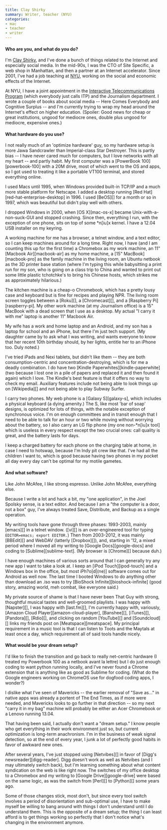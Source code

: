 ```yaml
---
title: Clay Shirky
summary: Writer, teacher (NYU)
categories:
- mac
- teacher
- writer
---
```


#### Who are you, and what do you do?

I'm [Clay Shirky](http://shirky.com/ "Clay's website."), and I've done a bunch of things related to the Internet and especially social media. In the mid-90s, I was the CTO of Site Specific, a web shop in Manhattan, and then a partner at an Internet accelerator. Since 2001, I've had a job teaching at [NYU](https://www.nyu.edu/ "The New York University website."), working on the social and economic effects of the Internet. 

At NYU, I have a joint appointment in the [Interactive Telecommunications Program](http://itp.tisch.nyu.edu/page/home.html "The ITP at NYU website.") (which everybody just calls ITP) and the Journalism department. I wrote a couple of books about social media -- Here Comes Everybody and Cognitive Surplus -- and I'm currently trying to wrap my head around the Internet's effect on higher education. (Spoiler: Good news for cheap or great institutions, ungood for mediocre ones, double plus ungood for mediocre, expensive ones.)

#### What hardware do you use?

I not really much of an 'optimize hardware' guy, so my hardware setup is more Jawa Sandcrawler than Imperial-class Star Destroyer. This is partly bias -- I have never cared much for computers, but I love networks with all my heart -- and partly habit. My first computer was a [PowerBook 100][powerbook-100] with a 20M drive, most of which went to the OS and apps, so I got used to treating it like a portable VT100 terminal, and stored everything online. 

I used Macs until 1995, when Windows provided built-in TCP/IP and a much more stable platform for Netscape. I added a desktop running [Red Hat][red-hat-enterprise-desktop] in 1996. I used [BeOS][] for a month or so in 1997, which was beautiful but didn't play well with others. 

I dropped Windows in 2000, when [OS X][mac-os-x] became Unix-with-a-non-suck-GUI and stopped crashing. Since then, everything I run, with the exception of one phone, sits on top of some *n[iu]x kernel. I have a 12.04 USB installer on my keyring.

A working machine for me has a browser, a telnet window, and a text editor, so I can keep machines around for a long time. Right now, I have (and I am counting this up for the first time) a Chromebox as my work machine, an 11" [Macbook Air][macbook-air] as my home machine, a [15" MacBook][macbook-pro] as the family machine in the living room, an Ubuntu netbook as the 3D printer base station (where I'm typing this while babysitting a print run for my son, who is going on a class trip to China and wanted to print out some little plastic tchotchke's to bring his Chinese hosts, which strikes me as approximately hilarious.)

The kitchen machine is a cheap-o Chromebook, which has a pretty lousy case and keyboard but is fine for recipes and playing NPR. The living room screen toggles between a [Roku][], a [Chromecast][], and a [Raspberry Pi][raspberry-pi]. My other work machine (at my Journalism office) is a 15" MacBook with a dead screen that I use as a desktop. My actual "I carry it with me" laptop is another 11" Macbook Air. 

My wife has a work and home laptop and an Android, and my son has a laptop for school and an iPhone, but there I'm just tech support. (My daughter came by to ask what I was writing, and wants everyone to know that her recent 10th birthday should, by her lights, entitle her to an iPhone too. Duly noted.)

I've tried iPads and Nexi tablets, but didn't like them -- they are both consumption-centric and concentration-destroying, which is for me a deadly combination. I do have two [Kindle Paperwhites][kindle-paperwhite] (two because I lost one in a pile of papers and replaced it and then found it again) which I love. The Kindle's best feature is that it offers no way to check my email. Auxiliary features include not being able to look things up on [Wikipedia][] and not being able to play Subway Surfer. 

I carry two phones. My web phone is a [Galaxy S][galaxy-s], which includes a physical keyboard (a dying amenity.) The S, like most 'bar of soap' designs, is optimized for lots of things, with the notable exception of synchronous voice. I'm on enough committees and in transit enough that I need to be able to talk for an hour or two while moving without worrying about the battery, so I also carry an LG flip phone (my one non-*n[iu]x tool] which is useless in every respect except the two crucial ones: call quality is great, and the battery lasts for days. 

I keep a charged battery for each phone on the charging table at home, in case I need to hotswap, because I'm Indy pit crew like that. I've had all the children I want to, which is good because having two phones in my pocket all day every day can't be optimal for my motile gametes.

#### And what software?

Like John McAfee, I like strong espresso. Unlike John McAfee, everything else.

Because I write a lot and hack a bit, my "one application", in the Joel Spolsky sense, is a text editor. And because I am a "the computer is a door, not a box" guy, I've always treated Save, Distribute, and Backup as a single operation.

My writing tools have gone through three phases: 1993-2003, mainly [emacs][] in a telnet window. ([vi][] is an over-engineered tool for typing `EDITOR=emacs; export EDITOR.`) Then from 2003-2012, it was mainly [BBEdit][] and WebDAV (latterly [Dropbox][]), and, starting in '12, a mixed period where I moved all my writing to [Google Docs][google-docs] and coding to [Sublime][sublime-text]. (My browser is [Chrome][] because duh.) 

I have enough machines of various sorts around that I can generally try any new app I want to take a look at. I keep an [iPod Touch][ipod-touch] and a Windows box in the office, but most iPh?o[d|(ne)] software comes out for Android as well now. The last time I booted Windows to do anything other than download an .iso was to try [BioShock Infinite][bioshock-infinite] (good story, amazing world, meh combat, like everyone said.)

My private source of shame is that I have never been That Guy with strong, thoughtful musical tastes and well-groomed playlists. I was happy with [Napster][], I was happy with [last.fm][], I'm currently happy with, variously, [Amazon Cloud Player][amazon-cloud-player], [Banshee][], [iTunes][], [Pandora][], [Rdio][], and clicking on random [YouTube][] and [Soundcloud][] links my friends post on [Meatspace][meatspace]. My principal requirement in a music tool is that I can listen to Toots and the Maytals at least once a day, which requirement all of said tools handle nicely.

#### What would be your dream setup?

I'd like to finish the transition and go back to really net-centric hardware (I treated my Powerbook 100 as a netbook avant la lettre) but I do just enough coding to want python running locally, and I've never found a Chrome extension that is anything like as good as Sublime for coding. (What do the Google engineers working on ChromeOS use for dogfood coding apps, I wonder?)

I dislike what I've seen of Mavericks -- the earlier removal of "Save as..." in native apps was already a portent of The End Times, as if more were needed, and Mavericks looks to go further in that direction -- so my next "carry it in my bag" machine will probably be either an Acer Chromebook or a Lenovo running 13.04.

That having been said, I actually don't want a "dream setup." I know people who get everything in their work environment just so, but current optimization is long-term anachronism. I'm in the business of weak signal detection, so at the end of every year, I junk a lot of perfectly good habits in favor of awkward new ones. 

After several years, I've just stopped using [Netvibes][] in favor of [Digg's newsreader][digg-reader]. Digg doesn't work as well as Netvibes (and I may ultimately switch back), but I'm learning something about what content syndication on the web is like right now. The switches of my office desktop to a Chromebox and my writing to [Google Drive][google-drive] were based on the same logic, as was the switch from [Perl][] to [Python][] some years ago. 

Some of those changes stick, most don't, but since every tool switch involves a period of disorientation and sub-optimal use, I have to make myself be willing to bang around with things I don't understand until I do understand them. This is the opposite of a dream setup; the thing I can least afford is to get things working so perfectly that I don't notice what's changing in the environment anymore.